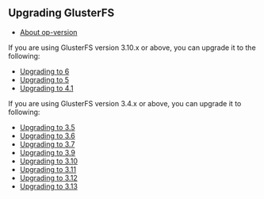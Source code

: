 Upgrading GlusterFS
-------------------
-   [About op-version](./op_version.md)

If you are using GlusterFS version 3.10.x or above, you can upgrade it to the following:

-   [Upgrading to 6](./upgrade_to_6.md)
-   [Upgrading to 5](./upgrade_to_5.md)
-   [Upgrading to 4.1](./upgrade_to_4.1.md)


If you are using GlusterFS version 3.4.x or above, you can upgrade it to following:

-   [Upgrading to 3.5](./upgrade_to_3.5.md)
-   [Upgrading to 3.6](./upgrade_to_3.6.md)
-   [Upgrading to 3.7](./upgrade_to_3.7.md)
-   [Upgrading to 3.9](./upgrade_to_3.9.md)
-   [Upgrading to 3.10](./upgrade_to_3.10.md)
-   [Upgrading to 3.11](./upgrade_to_3.11.md)
-   [Upgrading to 3.12](./upgrade_to_3.12.md)
-   [Upgrading to 3.13](./upgrade_to_3.13.md)
